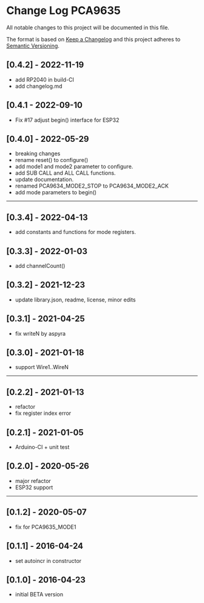 # Change Log PCA9635

All notable changes to this project will be documented in this file.

The format is based on [Keep a Changelog](http://keepachangelog.com/)
and this project adheres to [Semantic Versioning](http://semver.org/).



## [0.4.2] - 2022-11-19
- add RP2040 in build-CI
- add changelog.md

## [0.4.1 - 2022-09-10
- Fix #17 adjust begin() interface for ESP32

## [0.4.0] - 2022-05-29
- breaking changes
- rename reset() to configure()
- add mode1 and mode2 parameter to configure.
- add SUB CALL and ALL CALL functions.
- update documentation.
- renamed PCA9634_MODE2_STOP to PCA9634_MODE2_ACK
- add mode parameters to begin()

----

## [0.3.4] - 2022-04-13
- add constants and functions for mode registers.

## [0.3.3] - 2022-01-03
- add channelCount()

## [0.3.2] - 2021-12-23
- update library.json, readme, license, minor edits

## [0.3.1] - 2021-04-25
- fix writeN by aspyra

## [0.3.0] - 2021-01-18
- support Wire1..WireN

----

## [0.2.2] - 2021-01-13
- refactor
- fix register index error

## [0.2.1] - 2021-01-05
- Arduino-CI + unit test

## [0.2.0] - 2020-05-26
- major refactor
- ESP32 support

----

## [0.1.2] - 2020-05-07
- fix for PCA9635_MODE1

## [0.1.1] - 2016-04-24
- set autoincr in constructor

## [0.1.0] - 2016-04-23
- initial BETA version


